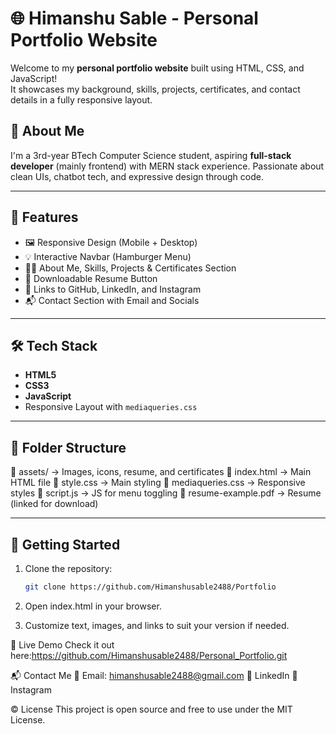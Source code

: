 # 🌐 Himanshu Sable - Personal Portfolio Website

Welcome to my **personal portfolio website** built using HTML, CSS, and JavaScript!  
It showcases my background, skills, projects, certificates, and contact details in a fully responsive layout.

## 🧠 About Me

I'm a 3rd-year BTech Computer Science student, aspiring **full-stack developer** (mainly frontend) with MERN stack experience. Passionate about clean UIs, chatbot tech, and expressive design through code.

---

## 📁 Features

- 🖼️ Responsive Design (Mobile + Desktop)
- 💡 Interactive Navbar (Hamburger Menu)
- 👨‍💻 About Me, Skills, Projects & Certificates Section
- 📄 Downloadable Resume Button
- 🔗 Links to GitHub, LinkedIn, and Instagram
- 📬 Contact Section with Email and Socials

---

## 🛠️ Tech Stack

- **HTML5**
- **CSS3**
- **JavaScript**
- Responsive Layout with `mediaqueries.css`

---

## 📂 Folder Structure

📁 assets/ → Images, icons, resume, and certificates
📄 index.html → Main HTML file
📄 style.css → Main styling
📄 mediaqueries.css → Responsive styles
📄 script.js → JS for menu toggling
📄 resume-example.pdf → Resume (linked for download)


---

## 🚀 Getting Started

1. Clone the repository:
   ```bash
   git clone https://github.com/Himanshusable2488/Portfolio

2. Open index.html in your browser.

3. Customize text, images, and links to suit your version if needed.

🌟 Live Demo
Check it out here:https://github.com/Himanshusable2488/Personal_Portfolio.git

📬 Contact Me
📧 Email: himanshusable2488@gmail.com
🔗 LinkedIn
📸 Instagram


©️ License
This project is open source and free to use under the MIT License.
